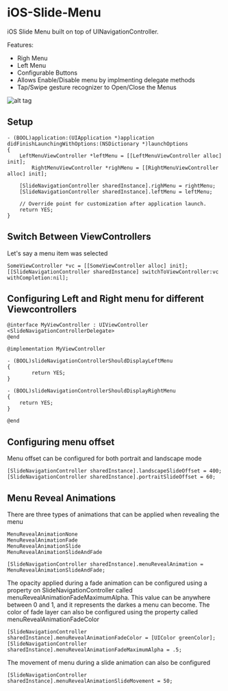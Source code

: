 iOS-Slide-Menu
==============

iOS Slide Menu built on top of UINavigationController.

Features: 
- Righ Menu
- Left Menu
- Configurable Buttons
- Allows Enable/Disable menu by implmenting delegate methods
- Tap/Swipe gesture recognizer to Open/Close the Menus

![alt tag](https://raw.github.com/aryaxt/iOS-Slide-Menu/master/slideMenuAnimation.gif)

Setup
---------
```
- (BOOL)application:(UIApplication *)application didFinishLaunchingWithOptions:(NSDictionary *)launchOptions
{
	LeftMenuViewController *leftMenu = [[LeftMenuViewController alloc] init];
        RightMenuViewController *righMenu = [[RightMenuViewController alloc] init];
	
	[SlideNavigationController sharedInstance].righMenu = rightMenu;
	[SlideNavigationController sharedInstance].leftMenu = leftMenu;
	
    // Override point for customization after application launch.
    return YES;
}
```
Switch Between ViewControllers
----------
Let's say a menu item was selected
```
SomeViewController *vc = [[SomeViewController alloc] init];
[[SlideNavigationController sharedInstance] switchToViewController:vc withCompletion:nil];
```
Configuring Left and Right menu for different Viewcontrollers
---------
```
@interface MyViewController : UIViewController <SlideNavigationControllerDelegate>
@end
```
```
@implementation MyViewController

- (BOOL)slideNavigationControllerShouldDisplayLeftMenu
{
        return YES;
}

- (BOOL)slideNavigationControllerShouldDisplayRightMenu
{
	return YES;
}

@end
```

Configuring menu offset
---------
Menu offset can be configured for both portrait and landscape mode
```
[SlideNavigationController sharedInstance].landscapeSlideOffset = 400;
[SlideNavigationController sharedInstance].portraitSlideOffset = 60;
```
Menu Reveal Animations
---------
There are three types of animations that can be applied when revealing the menu

```
MenuRevealAnimationNone
MenuRevealAnimationFade
MenuRevealAnimationSlide
MenuRevealAnimationSlideAndFade

[SlideNavigationController sharedInstance].menuRevealAnimation = MenuRevealAnimationSlideAndFade;
```

The opacity applied during a fade animation can be configured using a property on SlideNavigationController called menuRevealAnimationFadeMaximumAlpha. This value can be anywhere between 0 and 1, and it represents the darkes a menu can become. The color of fade layer can also be configured using the property called menuRevealAnimationFadeColor
```
[SlideNavigationController sharedInstance].menuRevealAnimationFadeColor = [UIColor greenColor];
[SlideNavigationController sharedInstance].menuRevealAnimationFadeMaximumAlpha = .5;
```

The movement of menu during a slide animation can also be configured
```
[SlideNavigationController sharedInstance].menuRevealAnimationSlideMovement = 50;
```

